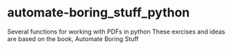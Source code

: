 # automate-boring_stuff_python
Several functions for working with PDFs in python
These exrcises and ideas are based on the book, Automate Boring Stuff
